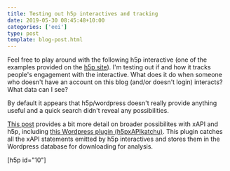 ```yaml
---
title: Testing out h5p interactives and tracking
date: 2019-05-30 08:45:48+10:00
categories: ['eei']
type: post
template: blog-post.html
---
```

Feel free to play around with the following h5p interactive (one of the examples provided on the [h5p site](http://h5p.org/)). I'm testing out if and how it tracks people's engagement with the interactive. What does it do when someone who doesn't have an account on this blog (and/or doesn't login) interacts? What data can I see?

By default it appears that h5p/wordpress doesn't really provide anything useful and a quick search didn't reveal any possibilities.

[This post](https://www.olivertacke.de/labs/2018/03/25/collecting-and-analyzing-data-with-h5p-and-opening-up-education-maybe/) provides a bit more detail on broader possibilites with xAPI and h5p, including [this Wordpress plugin (h5pxAPIkatchu)](https://wordpress.org/plugins/h5pxapikatchu/#installation). This plugin catches all the xAPI statements emitted by h5p interactives and stores them in the Wordpress database for downloading for analysis.

\[h5p id="10"\]